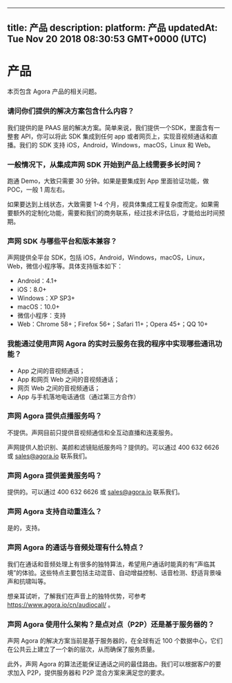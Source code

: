 
---
title: 产品
description: 
platform: 产品
updatedAt: Tue Nov 20 2018 08:30:53 GMT+0000 (UTC)
---
# 产品
本页包含 Agora 产品的相关问题。

### 请问你们提供的解决方案包含什么内容？

我们提供的是 PAAS 层的解决方案。简单来说，我们提供一个SDK，里面含有一整套 API，你可以将此 SDK 集成到任何 app 或者网页上，实现音视频通话和直播。我们的 SDK 支持 iOS，Android，Windows，macOS，Linux 和 Web。

### 一般情况下，从集成声网 SDK 开始到产品上线需要多长时间？

跑通 Demo，大致只需要 30 分钟。如果是要集成到 App 里面验证功能，做 POC，一般 1 周左右。

如果要达到上线状态，大致需要 1-4 个月，视具体集成工程复杂度而定。如果需要额外的定制化功能，需要和我们的商务联系，经过技术评估后，才能给出时间预期。

### 声网  SDK 与哪些平台和版本兼容？

声网提供全平台 SDK，包括 iOS，Android，Windows，macOS，Linux，Web，微信小程序等。具体支持版本如下：
* Android：4.1+
* iOS：8.0+
* Windows：XP SP3+
* macOS：10.0+
* 微信小程序：支持
* Web：Chrome 58+；Firefox 56+；Safari 11+；Opera 45+；QQ 10+

### 我能通过使用声网 Agora 的实时云服务在我的程序中实现哪些通讯功能？

* App 之间的音视频通话；
* App 和网页 Web 之间的音视频通话；
* 网页 Web 之间的音视频通话；
* App 与手机落地电话通信（通过第三方合作）

### 声网 Agora 提供点播服务吗？

不提供。声网目前只提供音视频通信和全互动直播和连麦服务。

声网提供人脸识别、美颜和滤镜贴纸服务吗？提供的。可以通过 400 632 6626 或 sales@agora.io 联系我们。

### 声网 Agora 提供鉴黄服务吗？

提供的。可以通过 400 632 6626 或 sales@agora.io 联系我们。

### 声网 Agora 支持自动重连么？

是的，支持。

### 声网 Agora 的通话与音频处理有什么特点？

我们在通话和音频处理上有很多的独特算法，希望用户通话时能真的有”声临其境”的体验。这些特点主要包括主动混音、自动增益控制、话音检测、舒适背景噪声和抗啸叫等。

想亲耳试听，了解我们在声音上的独特优势，可参考 https://www.agora.io/cn/audiocall/ 。

### 声网 Agora 使用什么架构？是点对点（P2P）还是基于服务器的？

声网 Agora 的解决方案当前是基于服务器的，在全球有近 100 个数据中心，它们在公共云上建立了一个新的层次，从而确保了服务质量。

此外，声网 Agora 的算法还能保证通话之间的最佳路由。我们可以根据客户的要求加入 P2P，提供服务器和 P2P 混合方案来满足您的要求。

